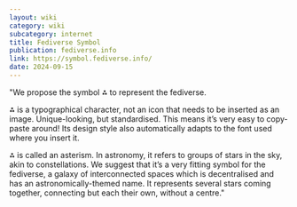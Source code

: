 ```yaml
---
layout: wiki
category: wiki
subcategory: internet
title: Fediverse Symbol
publication: fediverse.info
link: https://symbol.fediverse.info/
date: 2024-09-15
---
```


"We propose the symbol ⁂ to represent the fediverse.

⁂ is a typographical character, not an icon that needs to be inserted as an image. Unique-looking, but standardised. This means it’s very easy to copy-paste around! Its design style also automatically adapts to the font used where you insert it.

⁂ is called an asterism. In astronomy, it refers to groups of stars in the sky, akin to constellations. We suggest that it’s a very fitting symbol for the fediverse, a galaxy of interconnected spaces which is decentralised and has an astronomically-themed name. It represents several stars coming together, connecting but each their own, without a centre."
